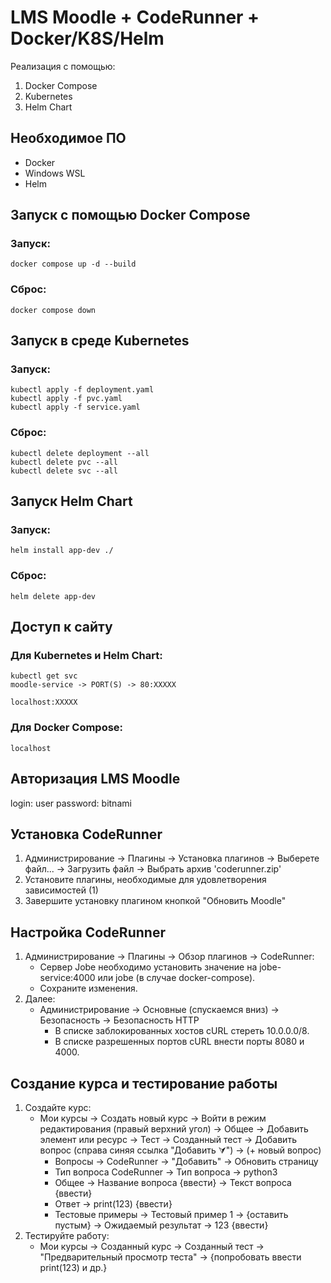 # LMS Moodle + CodeRunner + Docker/K8S/Helm

Реализация с помощью:
1. Docker Compose
2. Kubernetes
3. Helm Chart




## Необходимое ПО

* Docker
* Windows WSL
* Helm

## Запуск с помощью Docker Compose

### Запуск:

```
docker compose up -d --build
```

### Сброс:

```
docker compose down
```

## Запуск в среде Kubernetes

### Запуск:

```
kubectl apply -f deployment.yaml
kubectl apply -f pvc.yaml
kubectl apply -f service.yaml
```

### Сброс:

```
kubectl delete deployment --all
kubectl delete pvc --all
kubectl delete svc --all
```

## Запуск Helm Chart

### Запуск:

```
helm install app-dev ./
```

### Сброс:

```
helm delete app-dev
```

## Доступ к сайту

### Для Kubernetes и Helm Chart:

```
kubectl get svc
moodle-service -> PORT(S) -> 80:XXXXX

localhost:XXXXX
```

### Для Docker Compose:

```
localhost
```

## Авторизация LMS Moodle

login: user
password: bitnami

## Установка CodeRunner

1. Администрирование -> Плагины -> Установка плагинов -> Выберете файл... -> Загрузить файл -> Выбрать архив 'coderunner.zip'
2. Установите плагины, необходимые для удовлетворения зависимостей (1)
3. Завершите установку плагином кнопкой "Обновить Moodle"

## Настройка CodeRunner

1. Администрирование -> Плагины -> Обзор плагинов -> CodeRunner:
    - Сервер Jobe необходимо установить значение на jobe-service:4000 или jobe (в случае docker-compose).
    - Сохраните изменения.
2. Далее:
    - Администрирование -> Основные (спускаемся вниз) -> Безопасность -> Безопасность HTTP
        - В списке заблокированных хостов cURL стереть 10.0.0.0/8.
        - В списке разрешенных портов cURL внести порты 8080 и 4000.

## Создание курса и тестирование работы

1. Создайте курс:
    - Мои курсы -> Создать новый курс -> Войти в режим редактирования (правый верхний угол) -> Общее -> Добавить элемент или ресурс -> Тест -> Созданный тест -> Добавить вопрос (справа синяя ссылка "Добавить ⮛") -> (+ новый вопрос)
        - Вопросы -> CodeRunner -> "Добавить" -> Обновить страницу
        - Тип вопроса CodeRunner -> Тип вопроса -> python3
        - Общее -> Название вопроса {ввести} -> Текст вопроса {ввести}
        - Ответ -> print(123) {ввести}
        - Тестовые примеры -> Тестовый пример 1 -> {оставить пустым} -> Ожидаемый результат -> 123 {ввести}
2. Тестируйте работу:
    - Мои курсы -> Созданный курс -> Созданный тест -> "Предварительный просмотр теста" -> {попробовать ввести print(123) и др.}
